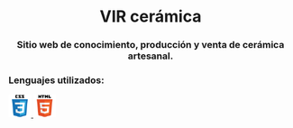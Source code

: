 <h1 align="center">VIR cerámica</h1>
<h3 align="center">Sitio web de conocimiento, producción y venta de cerámica artesanal.</h3>

<p align="left">
</p>

<h3 align="left">Lenguajes utilizados:</h3>
<p align="left"> <a href="https://www.w3schools.com/css/" target="_blank" rel="noreferrer"> <img src="https://raw.githubusercontent.com/devicons/devicon/master/icons/css3/css3-original-wordmark.svg" alt="css3" width="40" height="40"/> </a> <a href="https://www.w3.org/html/" target="_blank" rel="noreferrer"> <img src="https://raw.githubusercontent.com/devicons/devicon/master/icons/html5/html5-original-wordmark.svg" alt="html5" width="40" height="40"/> </a> </p>
